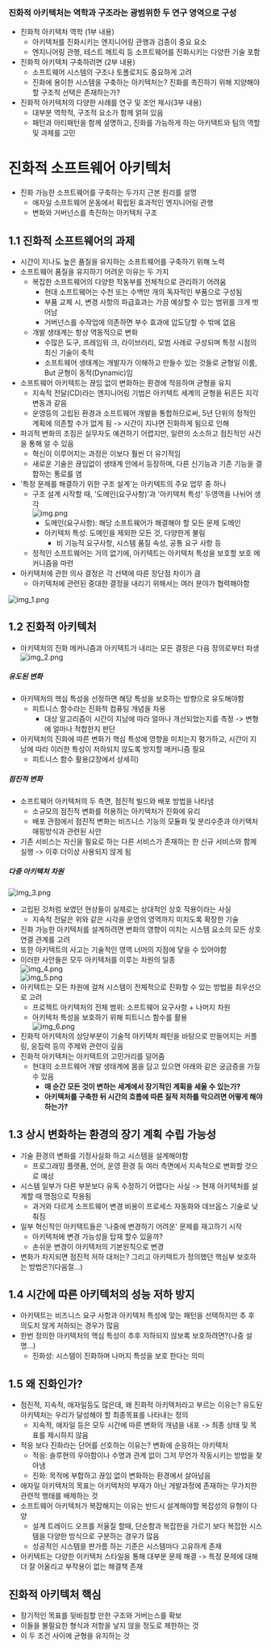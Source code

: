 ### 진화적 아키텍처는 역학과 구조라는 광범위한 두 연구 영역으로 구성
  - 진화적 아키텍처 역학 (1부 내용)
    - 아키텍처를 진화시키는 엔지니어링 관행과 검증이 중요 요소
    - 엔지니어링 관행, 테스트 메트릭 등 소프트웨어를 진화시키는 다양한 기술 포함
  - 진화적 아키텍처 구축하려면 (2부 내용)
    - 소프트웨어 시스템의 구조나 토폴로지도 중요하게 고려
    - 진화에 용이한 시스템을 구축하는 아키텍처는? 진화를 촉진하기 위해 지양해야 할 구조적 선택은 존재하는가?
  - 진화적 아키텍처의 다양한 사례를 연구 및 조언 제시(3부 내용)
    - 대부분 역학적, 구조적 요소가 함께 얽혀 있음
    - 패턴과 아티패턴을 함께 설명하고, 진화를 가능하게 하는 아키텍트와 팀의 역할 및 과제를 고민

# 진화적 소프트웨어 아키텍처
- 진화 가능한 소프트웨어를 구축하는 두가지 근본 원리를 설명
  - 애자일 소프트웨어 운동에서 확립된 효과적인 엔지니어링 관행
  - 변화와 거버넌스를 촉진하는 아키텍처 구조

## 1.1 진화적 소프트웨어의 과제
- 시간이 지나도 높은 품질을 유지하는 소프트웨어를 구축하기 위해 노력
- 소프트웨어 품질을 유지하기 어려운 이유는 두 가지
  - 복잡한 소프트웨어의 다양한 작동부를 전체적으로 관리하기 어려움
    - 현대 소프트웨어는 수천 또는 수백만 개의 독자적인 부품으로 구성됨
    - 부품 교체 시, 변경 사항의 파급효과는 가끔 예상할 수 있는 범위를 크게 벗어남
    - 거버넌스를 수작업에 의존하면 부수 효과에 압도당할 수 밖에 없음 
  - 개발 생태계는 항상 역동적으로 변화
    - 수많은 도구, 프레임워 크, 라이브러리, 모범 사례로 구성되며 특정 시점의 최신 기술이 축적
    - 소프트웨어 생태계는 개발자가 이해하고 만들수 있는 것들로 균형일 이룸, But 균형이 동적(Dynamic)임
- 소프트웨어 아키텍트는 끊임 없이 변화하는 환경에 적응하며 균형을 유지
  - 지속적 전달(CD)라는 엔지니어링 기법은 아키텍트 세계의 균형을 뒤흔든 지각 변동과 같음
  - 운영등의 고립된 환경과 소프트웨어 개발을 통합하므로써, 5년 단위의 정적인 계획에 의존할 수가 없게 됨 -> 시간이 지나면 진화하게 됨으로 인해
- 파괴적 변화의 조짐은 실무자도 예견하기 어렵지만, 일련의 소소하고 점진적인 사건을 통해 알 수 있음
  - 혁신이 이루어지는 과정은 이보다 훨씬 더 유기적임
  - 새로운 기술은 끊임없이 생태계 안에서 등장하며, 다른 신기능과 기존 기능을 결합하는 통로를 염
- '특정 문제를 해결하기 위한 구조 설계'는 아키텍트의 주요 업무 중 하나
  - 구조 설계 시작할 때, '도메인(요구사항)'과 '아키텍처 특성' 두영역을 나뉘어 생각\
![img.png](img.png)
    - 도메인(요구사항): 해당 소프트웨어가 해결해야 할 모든 문제 도메인
    - 아키텍처 특성: 도메인을 제외한 모든 것, 다양한게 불림
      - 비 기능적 요구사항, 시스템 품질 속성, 공통 요구 사항 등
  -  정적인 소프트웨어는 거의 없기에, 아키텍트는 아키텍처 특성을 보호할 보호 메커니즘을 마련
- 아키텍처에 관한 의사 결정은 각 선택에 따른 장단점 차이가 큼
  - 아키텍처에 관련된 중대한 결정을 내리기 위해서는 여러 분야가 협력해야함

![img_1.png](img_1.png)


## 1.2 진화적 아키텍처
- 아키텍처의 진화 메커니즘과 아키텍트가 내리는 모든 결정은 다음 정의로부터 파생\
![img_2.png](img_2.png)

##### 유도된 변화
- 아키텍처의 핵심 특성을 선정하면 해당 특성을 보호하는 방향으로 유도해야함
  - 피트니스 함수라는 진화적 컴퓨팅 개념을 차용
    - 대상 알고리즘이 시간이 지남에 따라 얼마나 개선되었는지를 측정 -> 변형에 얼마나 적합한지 판단
- 아키텍처의 진화에 따른 변화가 핵심 특성에 영향을 미치는지 평가하고, 시간이 지남에 따라 이러한 특성이 저하되지 않도록 방지할 매커니즘 필요
  - 피트니스 함수 활용(2장에서 상세히)

##### 점진적 변화
- 소프트웨어 아키텍처의 두 측면, 점진적 빌드와 배포 방법을 나타냄
  - 소규모의 점진적 변화를 허용하는 아키텍처가 진화에 유리
  - 배포 관점에서 점진적 변화는 비즈니스 기능의 모듈화 및 분리수준과 아키텍처 매핑방식과 관련된 사안
- 기존 서비스는 자신을 필요로 하는 다른 서비스가 존재하는 한 신규 서비스와 함께 실행 -> 이후 더이상 사용되지 않게 됨

##### 다중 아키텍처 차원
![img_3.png](img_3.png)
- 고립된 것처럼 보였던 현상들이 실제로는 상대적인 상호 작용이라는 사실
  - 지속적 전달은 위와 같은 시각을 운영의 영역까지 미치도록 확장한 기술
- 진화 가능한 아키텍처를 설계하려면 변화의 영향이 미치는 시스템 요소의 모든 상호 연결 관계를 고려
- 또한 아키텍트의 사고는 기술적인 영역 너머의 지점에 닿을 수 있어야함
- 이러한 사안들은 모두 아키텍처를 이루는 차원의 일종\
![img_4.png](img_4.png)\
![img_5.png](img_5.png)
- 아키텍트는 모든 차원에 걸쳐 시스템이 전체적으로 진화할 수 있는 방법을 최우선으로 고려
  - 프로젝트 아키텍처의 전체 범위: 소프트웨어 요구사항 + 나머지 차원
  - 아키텍처 특성을 보호하기 위해 피트니스 함수를 활용\
![img_6.png](img_6.png)
- 진화적 아키텍처의 상당부분이 기술적 아키텍처 패턴을 바탕으로 만들어지는 커플링, 응집력 등의 주제와 관련이 깊음
- 진화적 아키텍처는 아키텍트의 고민거리를 덜어줌
  - 현대의 소프트웨어 개발 생태계에 몸을 담고 있으면 아래와 같은 궁금증을 가질 수 있음
    - **매 순간 모든 것이 변하는 세계에서 장기적인 계획을 세울 수 있는가?**
    - **아키텍처를 구축한 뒤 시간의 흐름에 따른 질적 저하를 막으려면 어떻게 해야하는가?**

## 1.3 상시 변화하는 환경의 장기 계획 수립 가능성
- 기술 환경의 변화를 기정사실화 하고 시스템을 설계해야함
  - 프로그래밍 플랫폼, 언어, 운영 환경 등 여러 측면에서 지속적으로 변화할 것으로 예상
- 시스템 일부가 다른 부분보다 유독 수정하기 어렵다는 사실 -> 현재 아키텍처를 설계할 때 맹점으로 작용됨
  - 과거와 다르게 소프트웨어 변경 비용이 프로세스 자동화와 데브옵스 기술로 낮춰짐
- 일부 혁신적인 아키텍트들은 '나중에 변경하기 어려운' 문제를 재고하기 시작
  - 아키텍처에 변경 가능성을 탑재 할수 있을까?
  - 손쉬운 변경이 아키텍처의 기본원칙으로 변경
- 변화가 차지되면 점진적 저하 대처는? 그리고 아키텍트가 정의했던 핵심부 보호하는 방법은?(다음절...)

## 1.4 시간에 따른 아키텍처의 성능 저하 방지
- 아키텍트는 비즈니스 요구 사항과 아키텍처 특성에 맞는 패턴을 선택하지만 추 후 의도치 않게 저하되는 경우가 많음
- 한번 정의한 아키텍처의 핵심 특성이 추후 저하되지 않보록 보호하려면?(나중 설명...)
  - 진화성: 시스템이 진화하며 나머지 특성을 보호 한다는 의미

## 1.5 왜 진화인가?
- 점진적, 지속적, 애자일등도 많은데, 왜 진화적 아키텍처라고 부르는 이유는? 유도된 아키텍처는 우리가 달성해야 할 최종목표를 나타내는 정의
  - 지속적, 애자일 등은 모두 시간에 따른 변화의 개념을 내포 -> 최종 상태 및 목표를 제시하지 않음
- 적응 보다 진화라는 단어를 선호하는 이유는? 변화에 순응하는 아키텍처
  - 적응: 솔루현의 우아함이나 수명과 관계 없이 그저 무언가 작동시키는 방법을 찾아냄
  - 진화: 목적에 부합하고 끊임 없이 변화하는 환경에서 살아남음
- 애자일 아키텍처의 목표는 아키텍처의 부재가 아닌 개발과정에 존재하는 무가치한 관련적 행태를 배제하는 것
- 소프트웨어 아키텍처가 복잡해지는 이유는 반드시 설계해야할 복잡성의 유형이 다양
  - 설계 트레이드 오프를 저울질 할때, 단순함과 복잡한을 가르기 보다 복잡한 시스템을 다양한 방식으로 구분하는 경우가 많음
  - 성공적인 시스템을 판가름 하는 기준은 시스템마다 고유하게 존재
- 아키텍트는 다양한 이키텍처 스타일을 통해 대부분 문제 해결 -> 특정 문제에 대해 더 잘 어울리고 부작용이 없는 해결책 존재

## 진화적 아키텍처 핵심
- 장기적인 목표를 뒷바침할 만한 구조와 거버는스를 확보
- 이들을 불필요한 형식과 저항을 낳지 않을 정도로 제한하는 것
- 이 두 조건 사이에 균형을 유지하는 것